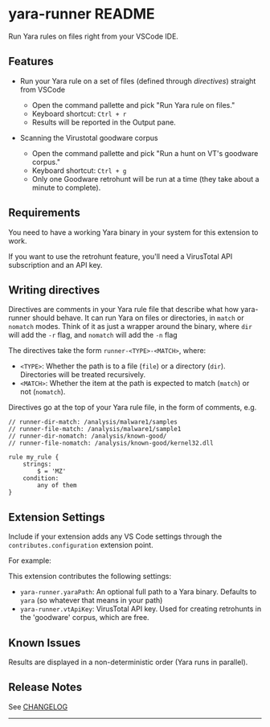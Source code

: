 # yara-runner README

Run Yara rules on files right from your VSCode IDE.

## Features

* Run your Yara rule on a set of files (defined through *directives*) straight from VSCode
  * Open the command pallette and pick "Run Yara rule on files."
  * Keyboard shortcut: `Ctrl + r`
  * Results will be reported in the Output pane.

* Scanning the Virustotal goodware corpus
  * Open the command pallette and pick "Run a hunt on VT's goodware corpus."
  * Keyboard shortcut: `Ctrl + g`
  * Only one Goodware retrohunt will be run at a time (they take about a minute to complete).

## Requirements

You need to have a working Yara binary in your system for this extension to work.

If you want to use the retrohunt feature, you'll need a VirusTotal API subscription and an API key.

## Writing directives

Directives are comments in your Yara rule file that describe what how yara-runner
should behave. It can run Yara on files or directories, in `match` or `nomatch`
modes. Think of it as just a wrapper around the binary, where `dir` will add the `-r` flag,
and `nomatch` will add the `-n` flag

The directives take the form `runner-<TYPE>-<MATCH>`, where:

* `<TYPE>`: Whether the path is to a file (`file`) or a directory (`dir`). Directories will be treated recursively.
* `<MATCH>`: Whether the item at the path is expected to match (`match`) or not (`nomatch`).

Directives go at the top of your Yara rule file, in the form of comments, e.g.

```yara
// runner-dir-match: /analysis/malware1/samples
// runner-file-match: /analysis/malware1/sample1
// runner-dir-nomatch: /analysis/known-good/
// runner-file-nomatch: /analysis/known-good/kernel32.dll

rule my_rule {
    strings:
        $ = 'MZ'
    condition:
        any of them
}
```

## Extension Settings

Include if your extension adds any VS Code settings through the `contributes.configuration` extension point.

For example:

This extension contributes the following settings:

* `yara-runner.yaraPath`: An optional full path to a Yara binary. Defaults to `yara` (so whatever that means in your path)
* `yara-runner.vtApiKey`: VirusTotal API key. Used for creating retrohunts in the 'goodware' corpus, which are free.

## Known Issues

Results are displayed in a non-deterministic order (Yara runs in parallel).

## Release Notes

See [CHANGELOG](CHANGELOG.md)

---

